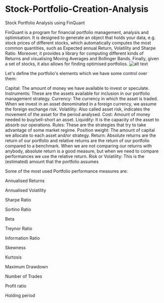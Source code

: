 # Stock-Portfolio-Creation-Analysis
Stock Portfolio Analysis using FinQuant 

FinQuant is a program for financial portfolio management, analysis and optimisation.
It is designed to generate an object that holds your data, e.g. stock prices of different stocks,
which automatically computes the most common quantities, such as Expected annual Return, 
Volatility and Sharpe Ratio. Moreover, it provides a library for computing different kinds of Returns 
and visualising Moving Averages and Bollinger Bands. Finally, given a set of stocks, it also allows for 
finding optimised portfolios.
![alt text](https://d1rwhvwstyk9gu.cloudfront.net/2019/08/portfolio-management-strategy-1.png)


Let's define the portfolio's elements which we have some control over them:

Capital: The amount of money we have available to invest or speculate.
Instruments: These are the assets available for inclusion in our portfolio management strategy.
Currency: The currency in which the asset is traded. When we invest in an asset denominated in a foreign currency, we assume the foreign exchange risk.
Volatility: Also called asset risk, indicates the movement of the asset for the period analysed.
Cost: Amount of money needed to buy/sell-short an asset.
Liquidity: It is the capacity of the asset to absorb our operations.
Rules: These are the strategies that try to take advantage of some market regime.
Position weight: The amount of capital we allocate to each asset and/or strategy.
Return: Absolute returns are the return of our portfolio and relative returns are the return of our portfolio compared to a benchmark. When we are not comparing our returns with anybody, absolute return is a good measure, but when we need to compare performances we use the relative return.
Risk or Volatility: This is the (estimated) amount that the portfolio assumes


Some of the most used Portfolio performance measures are:

Annualised Returns

Annualised Volatility

Sharpe Ratio

Sortino Ratio

Beta

Treynor Ratio

Information Ratio

Skewness

Kurtosis

Maximum Drawdown

Number of Trades

Profit ratio

Holding period
